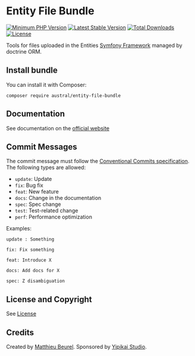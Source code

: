# Entity File Bundle

[![Minimum PHP Version](https://img.shields.io/badge/php-%3E%3D%207.4-8892BF.svg)](https://php.net/)
[![Latest Stable Version](https://img.shields.io/packagist/v/austral/entity-file-bundle.svg)](https://packagist.org/packages/austral/entity-file-bundle)
[![Total Downloads](https://poser.pugx.org/austral/entity-file-bundle/downloads.svg)](https://packagist.org/packages/austral/entity-file-bundle)
[![License](https://poser.pugx.org/austral/entity-file-bundle/license.svg)](https://packagist.org/packages/austral/entity-file-bundle)

Tools for files uploaded in the Entities [Symfony Framework](https://symfony.com) managed by doctrine ORM.

## Install bundle

You can install it with Composer:

```
composer require austral/entity-file-bundle
```

## Documentation
See documentation on the [official website](https://austral.dev/en/bundles/entity-file-bundle)

## Commit Messages

The commit message must follow the [Conventional Commits specification](https://www.conventionalcommits.org/).
The following types are allowed:

* `update`: Update
* `fix`: Bug fix
* `feat`: New feature
* `docs`: Change in the documentation
* `spec`: Spec change
* `test`: Test-related change
* `perf`: Performance optimization

Examples:

    update : Something

    fix: Fix something

    feat: Introduce X

    docs: Add docs for X

    spec: Z disambiguation

## License and Copyright
See [License](https://austral.dev/en/license)

## Credits
Created by [Matthieu Beurel](https://www.mbeurel.com). Sponsored by [Yipikai Studio](https://yipikai.studio).
